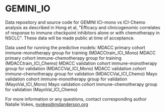 # GEMINI_IO
Data repository and source code for GEMINI ICI-mono vs ICI-Chemo analysis as described in Hong et al, "Efficacy and clinicogenomic correlates of response to immune checkpoint inhibitors alone or with chemotherapy in NSCLC". These data will be made public at time of acceptance.  

Data used for running the predictive models:
MDACC primary cohort immune-monotherapy group for training (MDACCtrain_ICI_Mono)
MDACC primary cohort immune-chemotherapy group for training (MDACCtrain_ICI_Chemo)
MDACC validation cohort immune-monotherapy group for validation (MDACCVal_ICI_Mono)
MDACC validation cohort immune-chemotherapy group for validation (MDACCVal_ICI_Chemo)
Mayo validation cohort immune-monotherapy group for validation (MayoVal_ICI_Mono)
Mayo validation cohort immune-chemotherapy group for validation (MayoVal_ICI_Chemo)

For more information or any questions, contact corresponding author Natalie Vokes, nvokes@mdanderson.org 
